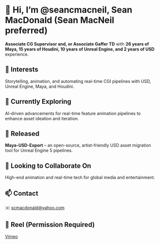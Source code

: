 # 👋 Hi, I’m @seancmacneil, Sean MacDonald (Sean MacNeil preferred)  

**Associate CG Supervisor and, or Associate Gaffer TD** with **26 years of Maya, 15 years of Houdini, 10 years of Unreal Engine, and 2 years of USD** experience.  

## 👀 Interests  
Storytelling, animation, and automating real-time CGI pipelines with USD, Unreal Engine, Maya, and Houdini.  

## 🌱 Currently Exploring  
AI-driven advancements for real-time feature animation pipelines to enhance asset ideation and iteration.  

## 🎉 Released  
**Maya-USD-Export** – an open-source, artist-friendly USD asset migration tool for Unreal Engine 5 pipelines.  

## 💞️ Looking to Collaborate On  
High-end animation and real-time tech for global media and entertainment.  

## 📫 Contact  
✉️ scmacdonald@yahoo.com  

## 🎥 Reel (Permission Required)  
[Vimeo](https://vimeo.com/1054664400)  
